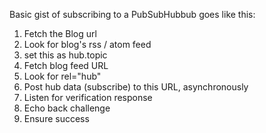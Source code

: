 Basic gist of subscribing to a PubSubHubbub goes like this:

1. Fetch the Blog url
2. Look for blog's rss / atom feed
3. set this as hub.topic
4. Fetch blog feed URL
5. Look for rel="hub"
6. Post hub data (subscribe) to this URL, asynchronously
7. Listen for verification response
8. Echo back challenge
9. Ensure success
